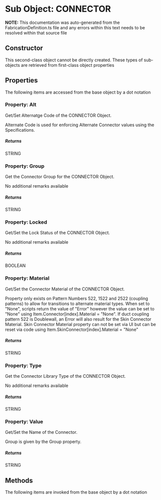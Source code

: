# Sub Object: CONNECTOR
**NOTE:** This documentation was auto-generated from the FabricationDefinition.ts file and any errors within this text needs to be resolved within that source file
## Constructor
This second-class object cannot be directly created. These types of sub-objects are retrieved from first-class object properties
## Properties
The following items are accessed from the base object by a dot notation
### Property: Alt
Get/Set Alternatge Code of the CONNECTOR Object.

Alternate Code is used for enforcing Alternate Connector values using the Specifications.
##### Returns
STRING
### Property: Group
Get the Connector Group for the CONNECTOR Object.

No additional remarks available
##### Returns
STRING
### Property: Locked
Get/Set the Lock Status of the CONNECTOR Object.

No additional remarks available
##### Returns
BOOLEAN
### Property: Material
Get/Set the Connector Material of the CONNECTOR Object.

Property only exists on Pattern Numbers 522, 1522 and 2522 (coupling patterns) to allow for
transitions to alternate material types. When set to "None", scripts return the value of "Error" however
the value can be set to "None" using Item.Connector[index].Material = "None".
If duct coupling pattern 522 is Doublewall, an Error will also result for the Skin Connector Material.
Skin Connector Material property can not be set via UI but can be reset via code using
Item.SkinConnector[index].Material = "None"
##### Returns
STRING
### Property: Type
Get the Connector Library Type of the CONNECTOR Object.

No additional remarks available
##### Returns
STRING
### Property: Value
Get/Set the Name of the Connector.

Group is given by the Group property.
##### Returns
STRING
## Methods
The following items are invoked from the base object by a dot notation
